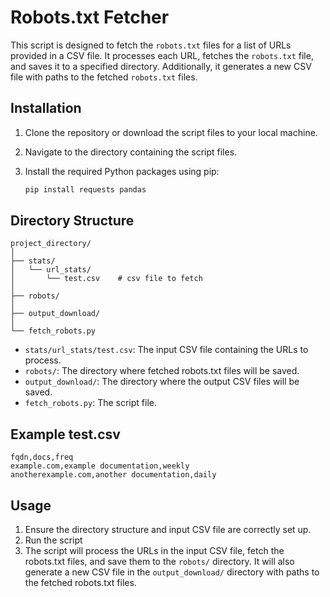 # Robots.txt Fetcher

This script is designed to fetch the `robots.txt` files for a list of URLs provided in a CSV file. It processes each URL, fetches the `robots.txt` file, and saves it to a specified directory. Additionally, it generates a new CSV file with paths to the fetched `robots.txt` files.

## Installation

1. Clone the repository or download the script files to your local machine.
2. Navigate to the directory containing the script files.
3. Install the required Python packages using pip:

   ```sh
   pip install requests pandas

## Directory Structure

```
project_directory/
│
├── stats/
│   └── url_stats/
│       └── test.csv    # csv file to fetch
│
├── robots/
│
├── output_download/
│
└── fetch_robots.py
```

* `stats/url_stats/test.csv`: The input CSV file containing the URLs to process.
* `robots/`: The directory where fetched robots.txt files will be saved.
* `output_download/`: The directory where the output CSV files will be saved.
* `fetch_robots.py`: The script file.

## Example test.csv
````
fqdn,docs,freq
example.com,example documentation,weekly
anotherexample.com,another documentation,daily
````

## Usage
1. Ensure the directory structure and input CSV file are correctly set up.
2. Run the script
3. The script will process the URLs in the input CSV file, fetch the robots.txt files, and save them to the `robots/` directory. It will also generate a new CSV file in the `output_download/` directory with paths to the fetched robots.txt files.

